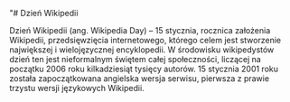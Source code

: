 "# Dzień Wikipedii

Dzień Wikipedii (ang. Wikipedia Day) – 15 stycznia, rocznica założenia Wikipedii, przedsięwzięcia internetowego, którego celem jest stworzenie największej i wielojęzycznej encyklopedii. W środowisku wikipedystów dzień ten jest nieformalnym świętem całej społeczności, liczącej na początku 2006 roku kilkadziesiąt tysięcy autorów. 15 stycznia 2001 roku została zapoczątkowana angielska wersja serwisu, pierwsza z prawie trzystu wersji językowych Wikipedii.